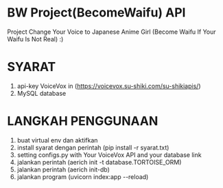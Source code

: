 # BW Project(BecomeWaifu) API
Project Change Your Voice to Japanese Anime Girl (Become Waifu If Your Waifu Is Not Real) :)
# SYARAT 
1. api-key VoiceVox in (https://voicevox.su-shiki.com/su-shikiapis/)
2. MySQL database
# LANGKAH PENGGUNAAN
1. buat virtual env dan aktifkan
2. install syarat dengan perintah (pip install -r syarat.txt)
2. setting configs.py with Your VoiceVox API and your database link
3. jalankan perintah (aerich init -t database.TORTOISE_ORM)
4. jalankan perintah (aerich init-db)
5. jalankan program (uvicorn index:app --reload)
